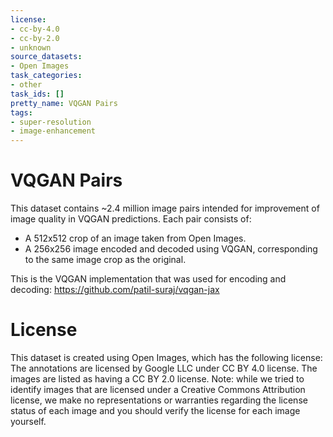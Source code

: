 ```yaml
---
license:
- cc-by-4.0
- cc-by-2.0
- unknown
source_datasets:
- Open Images
task_categories:
- other
task_ids: []
pretty_name: VQGAN Pairs
tags:
- super-resolution
- image-enhancement
---
```


# VQGAN Pairs

This dataset contains ~2.4 million image pairs intended for improvement of image quality in VQGAN predictions. Each pair consists of:
- A 512x512 crop of an image taken from Open Images.
- A 256x256 image encoded and decoded using VQGAN, corresponding to the same image crop as the original.

This is the VQGAN implementation that was used for encoding and decoding: https://github.com/patil-suraj/vqgan-jax

# License
This dataset is created using Open Images, which has the following license:
The annotations are licensed by Google LLC under CC BY 4.0 license. The images are listed as having a CC BY 2.0 license. Note: while we tried to identify images that are licensed under a Creative Commons Attribution license, we make no representations or warranties regarding the license status of each image and you should verify the license for each image yourself.